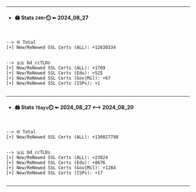 

---
- #### 🖨️ **Stats** `24Hr`⏲️ ➼ 2024_08_27
```console


--> 🌐 Total
[+] New/ReNewed SSL Certs (ALL): +12630334


--> 🇧🇩 bd_ccTLDs
[+] New/ReNewed SSL Certs (ALL): +1709
[+] New/ReNewed SSL Certs (Edu): +525
[+] New/ReNewed SSL Certs (Gov|Mil): +67
[+] New/ReNewed SSL Certs (ISPs): +1


```

---
- #### 🖨️ **Stats** `7Days`⏲️ ➼ 2024_08_27 <--> 2024_08_20
```console


--> 🌐 Total
[+] New/ReNewed SSL Certs (ALL): +136027798


--> 🇧🇩 bd_ccTLDs
[+] New/ReNewed SSL Certs (ALL): +23824
[+] New/ReNewed SSL Certs (Edu): +8676
[+] New/ReNewed SSL Certs (Gov|Mil): +1284
[+] New/ReNewed SSL Certs (ISPs): +17


```

---

